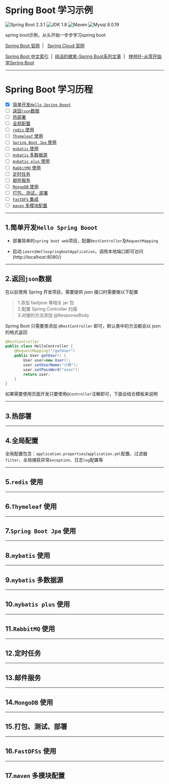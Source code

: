 Spring Boot 学习示例
=========================

![Spring Boot 2.3.1](https://img.shields.io/badge/Spring%20Boot-2.3.1-brightgreen.svg)
![JDK 1.8](https://img.shields.io/badge/JDK-1.8-brightgreen.svg)
![Maven](https://img.shields.io/badge/Maven-3.6.3-yellowgreen.svg)
![Mysql 8.0.19](https://img.shields.io/badge/Mysql-8.0.19-blue.svg)

spring boot示例，从头开始一步步学习spring boot

[Spring Boot 官网](https://spring.io/projects/spring-boot) &nbsp;| &nbsp; [Spring Cloud 官网](https://spring.io/projects/spring-cloud) 


 [Spring Boot 中文索引](http://springboot.fun/) &nbsp;| &nbsp;[纯洁的微笑-Spring Boot系列文章](http://www.ityouknow.com/spring-boot.html) &nbsp;| &nbsp; [林祥纤-从零开始学Spring Boot](https://412887952-qq-com.iteye.com/category/356333?page=10) 

---

# Spring Boot 学习历程

- [X] [简单开发`Hello Spring Booot`](#menu1)
- [ ] [返回`json`数据](#menu2)
- [ ] [热部署](#menu3)
- [ ] [全局配置](#menu4)
- [ ] [`redis` 使用](#menu5)
- [ ] [`Thymeleaf` 使用](#menu6)
- [ ] [`Spring Boot Jpa` 使用](#menu7)
- [ ] [`mybatis` 使用](#menu8)
- [ ] [`mybatis` 多数据源](#menu9)
- [ ] [`mybatis plus` 使用](#menu10)
- [ ] [`RabbitMQ` 使用](#menu11)
- [ ] [定时任务](#menu12)
- [ ] [邮件服务](#menu13)
- [ ] [`MongoDB` 使用](#menu14)
- [ ] [打包、测试、部署](#menu15)
- [ ] [`FastDFS` 集成](#menu16)
- [ ] [`maven` 多模块配置](#menu17)

---

##  <span id="menu1">1.简单开发`Hello Spring Booot` </span>

- 部署简单的`spring boot web`项目，配置`RestController`及`RequestMapping`

- 启动 `Learn1HellospringbootApplication`，调用本地端口即可访问(http://localhost:8080/)

---

##  <span id="menu2">2.返回`json`数据 </span>

在以前使用 Spring 开发项目，需要提供 json 接口时需要做以下配置

> 1.添加 fastjson 等相关 jar 包 <br>
> 2.配置 Spring Controller 扫描 <br>
> 3.对接的方法添加 @ResponseBody <br>

Spring Boot 只需要类添加 `@RestController` 即可，默认类中的方法都会以 json 的格式返回
```java
@RestController
public class HelloController {
    @RequestMapping("/getUser")
    public User getUser() {
    	User user=new User();
    	user.setUserName("小明");
    	user.setPassWord("xxxx");
        return user;
    }
}
```
如果需要使用页面开发只要使用`@Controller`注解即可，下面会结合模板来说明

---

##  <span id="menu3">3.热部署 </span>

---

##  <span id="menu4">4.全局配置 </span>

全局配置包含：`application.properties`/`application.yml`配置、过滤器`filter`、全局捕获异常`exception`、日志`log`配置等

---

##  <span id="menu5">5.`redis` 使用 </span>

---

##  <span id="menu6">6.`Thymeleaf` 使用 </span>

---

##  <span id="menu7">7.`Spring Boot Jpa` 使用 </span>

---

##  <span id="menu8">8.`mybatis` 使用 </span>

---

##  <span id="menu9">9.`mybatis` 多数据源 </span>

---

##  <span id="menu10">10.`mybatis plus` 使用 </span>

---

##  <span id="menu11">11.`RabbitMQ` 使用 </span>

---

##  <span id="menu12">12.定时任务 </span>

---

##  <span id="menu13">13.邮件服务 </span>

---

##  <span id="menu14">14.`MongoDB` 使用 </span>

---

##  <span id="menu15">15.打包、测试、部署 </span>

---

##  <span id="menu16">16.`FastDFSs` 使用 </span>

---

##  <span id="menu17">17.`maven` 多模块配置 </span>

